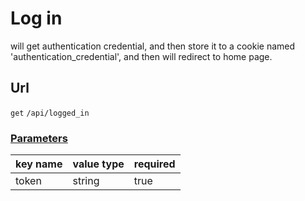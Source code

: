 # Log in

will get authentication credential, and then store it to a cookie named 'authentication_credential', and then will redirect to home page.

## Url

`get` `/api/logged_in`

### [Parameters](./Parameters.html)

key name | value type | required
--- | --- | ---
token | string | true
